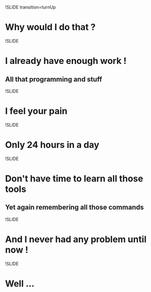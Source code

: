 !SLIDE transition=turnUp

# Why would I do that ? #



!SLIDE 

# I already have enough work !

## All that programming and stuff



!SLIDE

# I feel your pain



!SLIDE

# Only 24 hours in a day



!SLIDE

# Don't have time to learn all those tools
## Yet again remembering all those commands



!SLIDE

# And I never had any problem until now !


!SLIDE

# Well ...


